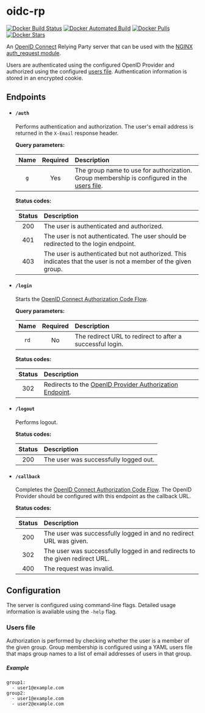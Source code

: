 [hub]: https://hub.docker.com/r/pkoenig10/oidc-rp

# oidc-rp

[![Docker Build Status](https://img.shields.io/docker/cloud/build/pkoenig10/oidc-rp.svg)][hub] [![Docker Automated Build](https://img.shields.io/docker/cloud/automated/pkoenig10/oidc-rp.svg)][hub] [![Docker Pulls](https://img.shields.io/docker/pulls/pkoenig10/oidc-rp.svg)][hub] [![Docker Stars](https://img.shields.io/docker/stars/pkoenig10/oidc-rp.svg)][hub]

An [OpenID Connect](https://openid.net/connect/) Relying Party server that can be used with the [NGINX](https://www.nginx.com/) [auth_request module](http://nginx.org/en/docs/http/ngx_http_auth_request_module.html).

Users are authenticated using the configured OpenID Provider and authorized using the configured [users file](#users-file).
Authentication information is stored in an encrypted cookie.

## Endpoints

- #### `/auth`

	Performs authentication and authorization. The user's email address is returned in the `X-Email` response header.

    **Query parameters:**

    | Name | Required | Description |
    | :-: | :-: | :- |
    | `g` | Yes | The group name to use for authorization. Group membership is configured in the [users file](#users-file). |

    **Status codes:**

    | Status | Description |
    | :-: | :- |
    | 200 | The user is authenticated and authorized. |
    | 401 | The user is not authenticated. The user should be redirected to the login endpoint. |
    | 403 | The user is authenticated but not authorized. This indicates that the user is not a member of the given group. |

- #### `/login`

    Starts the [OpenID Connect Authorization Code Flow](https://openid.net/specs/openid-connect-core-1_0.html#CodeFlowAuth).

    **Query parameters:**

    | Name | Required | Description |
    | :-: | :-: | :- |
    | `rd` | No | The redirect URL to redirect to after a successful login. |

    **Status codes:**

    | Status | Description |
    | :-: | :- |
    | 302 | Redirects to the [OpenID Provider Authorization Endpoint](https://openid.net/specs/openid-connect-core-1_0.html#AuthorizationEndpoint). |

- #### `/logout`

    Performs logout.

    **Status codes:**

    | Status | Description |
    | :-: | :- |
    | 200 | The user was successfully logged out. |

- #### `/callback`

    Completes the [OpenID Connect Authorization Code Flow](https://openid.net/specs/openid-connect-core-1_0.html#CodeFlowAuth). The OpenID Provider should be configured with this endpoint as the callback URL.

    **Status codes:**

    | Status | Description |
    | :-: | :- |
    | 200 | The user was successfully logged in and no redirect URL was given. |
    | 302 | The user was successfully logged in and redirects to the given redirect URL. |
    | 400 | The request was invalid. |

## Configuration

The server is configured using command-line flags. Detailed usage information is available using the `-help` flag.

### Users file

Authorization is performed by checking whether the user is a member of the given group. Group membership is configured using a YAML users file that maps group names to a list of email addresses of users in that group.

##### Example

```
group1:
  - user1@example.com
group2:
  - user1@example.com
  - user2@example.com
```

